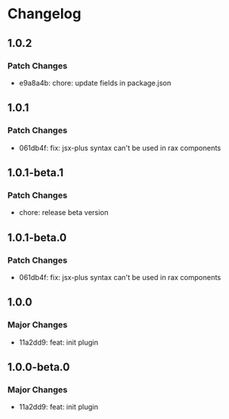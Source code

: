 # Changelog

## 1.0.2

### Patch Changes

- e9a8a4b: chore: update fields in package.json

## 1.0.1

### Patch Changes

- 061db4f: fix: jsx-plus syntax can't be used in rax components

## 1.0.1-beta.1

### Patch Changes

- chore: release beta version

## 1.0.1-beta.0

### Patch Changes

- 061db4f: fix: jsx-plus syntax can't be used in rax components

## 1.0.0

### Major Changes

- 11a2dd9: feat: init plugin

## 1.0.0-beta.0

### Major Changes

- 11a2dd9: feat: init plugin
